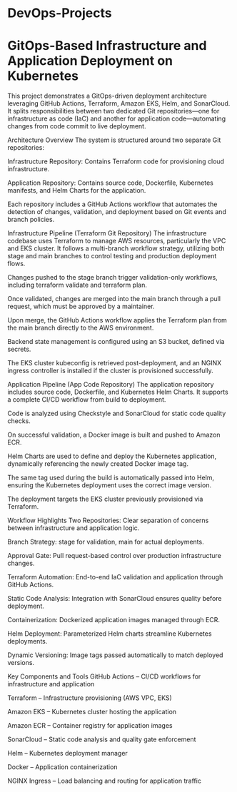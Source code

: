 # DevOps-Projects
# GitOps-Based Infrastructure and Application Deployment on Kubernetes
This project demonstrates a GitOps-driven deployment architecture leveraging GitHub Actions, Terraform, Amazon EKS, Helm, and SonarCloud. It splits responsibilities between two dedicated Git repositories—one for infrastructure as code (IaC) and another for application code—automating changes from code commit to live deployment.

Architecture Overview
The system is structured around two separate Git repositories:

Infrastructure Repository: Contains Terraform code for provisioning cloud infrastructure.

Application Repository: Contains source code, Dockerfile, Kubernetes manifests, and Helm Charts for the application.

Each repository includes a GitHub Actions workflow that automates the detection of changes, validation, and deployment based on Git events and branch policies.


Infrastructure Pipeline (Terraform Git Repository)
The infrastructure codebase uses Terraform to manage AWS resources, particularly the VPC and EKS cluster. It follows a multi-branch workflow strategy, utilizing both stage and main branches to control testing and production deployment flows.

Changes pushed to the stage branch trigger validation-only workflows, including terraform validate and terraform plan.

Once validated, changes are merged into the main branch through a pull request, which must be approved by a maintainer.

Upon merge, the GitHub Actions workflow applies the Terraform plan from the main branch directly to the AWS environment.

Backend state management is configured using an S3 bucket, defined via secrets.

The EKS cluster kubeconfig is retrieved post-deployment, and an NGINX ingress controller is installed if the cluster is provisioned successfully.


Application Pipeline (App Code Repository)
The application repository includes source code, Dockerfile, and Kubernetes Helm Charts. It supports a complete CI/CD workflow from build to deployment.

Code is analyzed using Checkstyle and SonarCloud for static code quality checks.

On successful validation, a Docker image is built and pushed to Amazon ECR.

Helm Charts are used to define and deploy the Kubernetes application, dynamically referencing the newly created Docker image tag.

The same tag used during the build is automatically passed into Helm, ensuring the Kubernetes deployment uses the correct image version.

The deployment targets the EKS cluster previously provisioned via Terraform.


Workflow Highlights
Two Repositories: Clear separation of concerns between infrastructure and application logic.

Branch Strategy: stage for validation, main for actual deployments.

Approval Gate: Pull request-based control over production infrastructure changes.

Terraform Automation: End-to-end IaC validation and application through GitHub Actions.

Static Code Analysis: Integration with SonarCloud ensures quality before deployment.

Containerization: Dockerized application images managed through ECR.

Helm Deployment: Parameterized Helm charts streamline Kubernetes deployments.

Dynamic Versioning: Image tags passed automatically to match deployed versions.


Key Components and Tools
GitHub Actions – CI/CD workflows for infrastructure and application

Terraform – Infrastructure provisioning (AWS VPC, EKS)

Amazon EKS – Kubernetes cluster hosting the application

Amazon ECR – Container registry for application images

SonarCloud – Static code analysis and quality gate enforcement

Helm – Kubernetes deployment manager

Docker – Application containerization

NGINX Ingress – Load balancing and routing for application traffic


